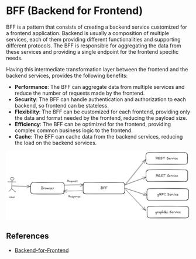 # BFF (Backend for Frontend)

BFF is a pattern that consists of creating a backend service customized for a
frontend application. Backend is usually a composition of multiple services,
each of them providing different functionalities and supporting different
protocols. The BFF is responsible for aggregating the data from these services
and providing a single endpoint for the frontend specific needs.

Having this intermediate transformation layer between the frontend and the
backend services, provides the following benefits:

- **Performance**: The BFF can aggregate data from multiple services and reduce
  the number of requests made by the frontend.
- **Security**: The BFF can handle authentication and authorization to each
  backend, so frontend can be stateless.
- **Flexibility**: The BFF can be customized for each frontend, providing only
  the data and format needed by the frontend, reducing the payload size.
- **Efficiency**: The BFF can be optimized for the frontend, providing complex
  common business logic to the frontend.
- **Cache**: The BFF can cache data from the backend services, reducing the load
  on the backend services.

![Backend-for-Frontend architecture](../../assets/img/bff.png)

## References

- [Backend-for-Frontend](https://blog.bitsrc.io/bff-pattern-backend-for-frontend-an-introduction-e4fa965128bf)

